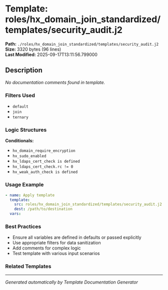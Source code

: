 # Template: roles/hx_domain_join_standardized/templates/security_audit.j2

**Path:** `./roles/hx_domain_join_standardized/templates/security_audit.j2`  
**Size:** 3320 bytes (96 lines)  
**Last Modified:** 2025-09-17T13:11:56.799000

## Description

*No documentation comments found in template.*

### Filters Used

- `default`
- `join`
- `ternary`

### Logic Structures

**Conditionals:**
- `hx_domain_require_encryption`
- `hx_sudo_enabled`
- `hx_ldaps_cert_check is defined`
- `hx_ldaps_cert_check.rc != 0`
- `hx_weak_auth_check is defined`

### Usage Example

```yaml
- name: Apply template
  template:
    src: roles/hx_domain_join_standardized/templates/security_audit.j2
    dest: /path/to/destination
  vars:
```

### Best Practices

- Ensure all variables are defined in defaults or passed explicitly
- Use appropriate filters for data sanitization
- Add comments for complex logic
- Test template with various input scenarios

### Related Templates


---
*Generated automatically by Template Documentation Generator*
